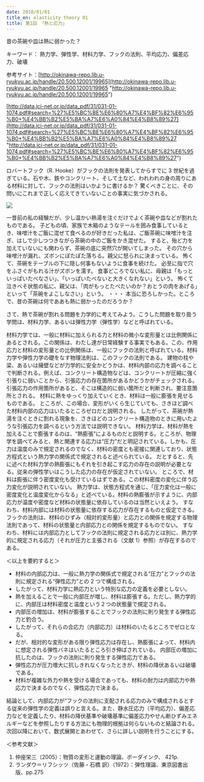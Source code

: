 ```yaml
---
date: 2010/01/01
title_en: elasticity theory 01
title: 第1回 「熱と応力」
---
```


昔の茶碗や皿は熱に弱かった？

キーワード： 熱力学、弾性学、材料力学、フックの法則、平均応力、偏差応力、破壊

参考サイト：[http://okinawa-repo.lib.u-ryukyu.ac.jp/handle/20.500.12001/19965](http://okinawa-repo.lib.u-ryukyu.ac.jp/handle/20.500.12001/19965 "http://okinawa-repo.lib.u-ryukyu.ac.jp/handle/20.500.12001/19965")

[http://data.jci-net.or.jp/data_pdf/31/031-01-1074.pdf#search=%27%E5%BC%BE%E6%80%A7%E4%BF%82%E6%95%B0+%E4%BB%B2%E5%BA%A7%E6%A0%84%E4%B8%89%27](http://data.jci-net.or.jp/data_pdf/31/031-01-1074.pdf#search=%27%E5%BC%BE%E6%80%A7%E4%BF%82%E6%95%B0+%E4%BB%B2%E5%BA%A7%E6%A0%84%E4%B8%89%27 "http://data.jci-net.or.jp/data_pdf/31/031-01-1074.pdf#search=%27%E5%BC%BE%E6%80%A7%E4%BF%82%E6%95%B0+%E4%BB%B2%E5%BA%A7%E6%A0%84%E4%B8%89%27")

ロバートフック（R. Hooke）がフックの法則を発表してからすでに 3 世紀を過ぎている。石や木、鉄やコンクリート、そして土など、われわれの身の周りにある材料に対して、フックの法則はいかように書けるか？ 驚くべきことに、その問いにこれまで正しく応えてきていないことの事実に気づかされる。

![](/uploads/el-01.jpg)

一昔前の私の経験だが、少し温かい熱湯を注ぐだけでよく茶碗や皿などが割れたものである。
子どもの頃、家族で木箱のようなテールを囲み食事しているとき、味噌汁をご飯に混ぜて食べるのが好きだった私は、ご飯茶碗に味噌汁を注ぎ、はしで少しつつきながら茶碗の中のご飯をかき混ぜた。 すると、殆ど力を加えていないにも関わらず、茶碗の底に突然穴が開いてしまった。 その穴から味噌汁が漏れ、ズボンにぽたぽた落ちる。親父に怒られに決まっている。 怖くて、茶碗をテーブルの下に隠し何事もないように食事を続けた。 必至に指で穴をふさぐがもれる汁がズボンを濡す。
食事どころでない私に、母親は「もっといっぱいたべなさい」、「いっぱいたべないと大きくなれない」という。
怖くて泣きべそ状態の私に、親父は、「肉がもっとたべたいのか？おとうの肉をあげる」といって「茶碗をよこしなさい」という。 ・・・ 本当に恐ろしかった。ところで、昔の茶碗は何でああも熱に弱かったのだろうか？

さて、熱で茶碗が割れる問題を力学的に考えてみよう。こうした問題を取り扱う学問は、材料力学、あるいは弾性力学（弾性学）などと呼ばれている。

材料力学では、一般に材料に加えられる力と材料の微小な変形量とは比例関係にあるとされる。この関係は、わたし達が日常経験する事実でもある。この、作用応力と材料の変形量との比例関係は、一般にフックの法則と呼ばれている。材料力学や弾性力学の礎をなす物理法則は、このフックの法則である。
建物の柱や梁、あるいは擁壁などが力学的に安全かどうかは、材料内部の応力を調べることで判断される。例えば、コンクリート構造物などは、コンクリートが圧縮に強く引張りに弱いことから、引張応力の存在箇所があるかどうかがチェックされる。引張応力の作用箇所があると、そこは構造的に弱い箇所だと判断され、要注意箇所とされる。
材料に熱をゆっくり加えていくとき、材料は一般に膨張を見せるものである。
ところが、この場合、変形がいくら生じていても、さきほど調べた材料内部の応力はいたるところゼロだと説明される。
したがって、茶碗が熱湯を注ぐときに割れる現象を、さきほどのコンクリート構造物のときに用いたような引張応力を調べるという方法では説明できない。
材料力学は、材料が熱を加えることで膨張するのは、“熱膨張”によるものだと説明する。ところが、物理学を調べてみると、熱と関連する応力は“圧力”だと明記されている。しかも、圧力は温度のみで規定されるのでなく、材料の密度とも密接に関連しており、状態方程式という熱力学の関係式で規定されると述べられている。
だとすると、先に述べた材料力学の熱膨張にもそれを引き起こす応力の存在の説明が必要となる。従来の弾性学いはこうした応力の存在が仮定されていない。
ところで、材料は膨張に伴う密度変化も受けているはずである。この材料密度の変化に伴う応力変化が説明されていない。
熱力学は、状態方程式を通じ、「圧力変化は一般に密度変化と温度変化からなる」と述べている。材料の熱膨張が示すように、内部応力が温度や密度など材料の状態量に依存しているのは当然といえよう。
すなわち、材料内部には材料の状態量に依存する応力が存在するものと仮定できる。
フックの法則は、材料のひずみ（相対的変形量）と応力との関係を規定する物理法則であって、材料の状態量と内部応力との関係を規定するものでない。
すなわち、材料には内部応力としてフックの法則に規定される応力とは別に、熱力学的に規定される応力（それが圧力と主張される（文献 1）参照）が存在するのである。

＜以上を要約すると＞

- 材料の内部応力は、一般に熱力学の関係式で規定される“圧力”とフックの法則に規定される“弾性応力”との 2 つで構成される。
- したがって、材料力学に熱応力という特別な応力の定義を必要としない。
- 熱を加えることで一般に内部圧が増し、材料は膨張する。ただし、熱力学的に、内部圧は材料密度と温度という２つの状態量で規定される。
- 内部圧の増加は、材料が膨張することでフックの法則に則り発生する弾性応力と釣合う。
- したがって、それらの合応力（内部応力）は材料のいたるところでゼロとなる。
- だが、相対的な変形がある限り弾性応力は存在し、熱膨張によって、材料内に想定される弾性バネはいたるところ引き伸ばされている。 内部圧の増加に抗したのは、フックの法則に則り発生する弾性応力である。
- 弾性応力が圧力増大に抗しきれなくなったときが、材料の降伏あるいは破壊である。
- 材料が複雑な外力や熱を受ける場合であっても、材料の耐力は内部応力や熱応力で決まるのでなく、弾性応力で決まる。

結論として、内部応力が“フックの法則に支配される応力のみで構成されるとする従来の弾性学の定義は誤りと言える。また、静水圧応力（平均応力）、偏差応力などを定義したり、材料の降伏基準や破壊基準に偏差応力やせん断ひずみエネルギーなどを参照したりする方法にも物理的根拠は何らないものと結論される。
次回以降において、数式展開とあわせて、さらに詳しい説明を行うことにする。

＜参考文献＞

1. 仲座栄三（2005）：物質の変形と運動の理論、ボーダインク、 421p.
2. ランダウ＝リフシッツ（佐藤・石橋 訳）（1972）：弾性理論、東京図書出版、pp.275
